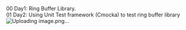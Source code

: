 00 Day1: Ring Buffer Library.<br>
01 Day2: Using Unit Test framework (Cmocka) to test ring buffer library
![Uploading image.png…]()
